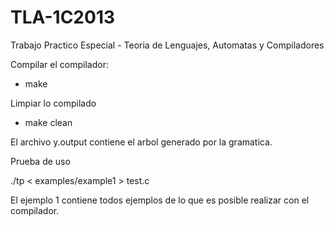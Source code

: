 TLA-1C2013
==========

Trabajo Practico Especial - Teoria de Lenguajes, Automatas y Compiladores

Compilar el compilador:

- make

Limpiar lo compilado

- make clean

El archivo y.output contiene el arbol generado por la gramatica.

Prueba de uso

./tp < examples/example1 > test.c

El ejemplo 1 contiene todos ejemplos de lo que es posible realizar con el compilador.